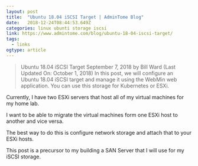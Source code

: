 ```yaml
---
layout: post 
title:  "Ubuntu 18.04 iSCSI Target | AdminTome Blog" 
date:   2018-12-24T08:44:53.649Z 
categories: linux ubunti storage iscsi
link: https://www.admintome.com/blog/ubuntu-18-04-iscsi-target/ 
tags:
  - links
ogtype: article 
---
```


> Ubuntu 18.04 iSCSI Target
September 7, 2018 by Bill Ward
(Last Updated On: October 1, 2018)
In this post, we will configure an Ubuntu 18.04 iSCSI target and manage it using the WebMin web application. You can use this storage for Kubernetes or ESXi.


Currently, I have two ESXi servers that host all of my virtual machines for my home lab.

I want to be able to migrate the virtual machines form one ESXi host to another and vice versa.

The best way to do this is configure network storage and attach that to your ESXi hosts.

This post is a precursor to my building a SAN Server that I will use for my iSCSI storage.